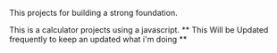 This projects for building a strong foundation.

This is a calculator projects using a javascript.
** This Will be Updated frequently to keep an updated what i'm doing **